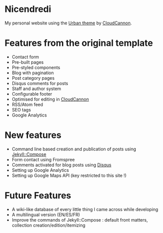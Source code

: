 # Nicendredi

My personal website using the [Urban theme](https://github.com/CloudCannon/urban-jekyll-template) by [CloudCannon](http://cloudcannon.com/).


# Features from the original template

* Contact form
* Pre-built pages
* Pre-styled components
* Blog with pagination
* Post category pages
* Disqus comments for posts
* Staff and author system
* Configurable footer
* Optimised for editing in [CloudCannon](http://cloudcannon.com/)
* RSS/Atom feed
* SEO tags
* Google Analytics

# New features

* Command line based creation and publication of posts using [Jekyll::Compose](https://github.com/jekyll/jekyll-compose)
* Form contact using Fromspree
* Comments activated for blog posts using [Disqus](https://disqus.com/)
* Setting up Google Analytics
* Setting up Google Maps API (key restricted to this site !)

# Future Features

* A wiki-like database of every little thing I came across while developing
* A multilingual version (EN/ES/FR)
* Improve the commands of Jekyll::Compose : default front matters, collection creation/edition/itemizing
